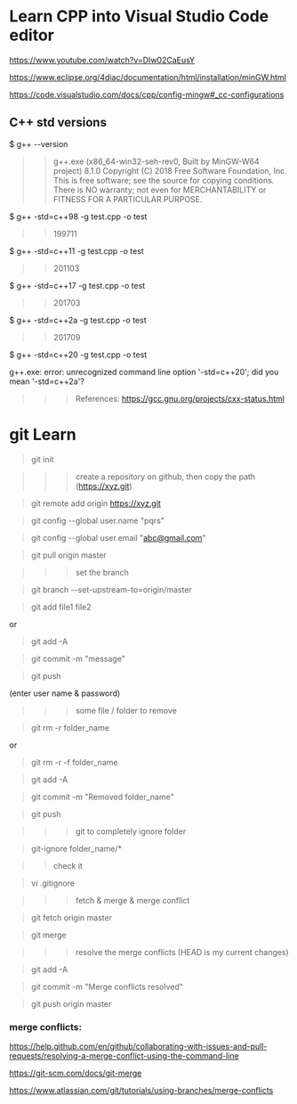 # Learn CPP into Visual Studio Code editor

https://www.youtube.com/watch?v=DIw02CaEusY

https://www.eclipse.org/4diac/documentation/html/installation/minGW.html

https://code.visualstudio.com/docs/cpp/config-mingw#_cc-configurations

## C++ std versions

$ g++  --version

>> g++.exe (x86_64-win32-seh-rev0, Built by MinGW-W64 project) 8.1.0
Copyright (C) 2018 Free Software Foundation, Inc.
This is free software; see the source for copying conditions.  There is NO
warranty; not even for MERCHANTABILITY or FITNESS FOR A PARTICULAR PURPOSE.

$ g++ -std=c++98 -g test.cpp -o test

>> 199711

$ g++ -std=c++11 -g test.cpp -o test

>> 201103

$ g++ -std=c++17 -g test.cpp -o test

>> 201703

$ g++ -std=c++2a -g test.cpp -o test

>> 201709

$ g++ -std=c++20 -g test.cpp -o test

g++.exe: error: unrecognized command line option '-std=c++20'; did you mean '-std=c++2a'?

>>> References:
https://gcc.gnu.org/projects/cxx-status.html


# git Learn

> git init

>>> create a repository on github, then copy the path (https://xyz.git)

> git remote add  origin https://xyz.git

> git config --global user.name "pqrs" 

> git config --global user.email "abc@gmail.com"

> git pull origin master

>>> set the branch

> git branch --set-upstream-to=origin/master

>  git add file1 file2

or

> git add -A

> git commit -m "message"

> git push

(enter user name & password)

>>> some file / folder to remove

> git rm -r folder_name

or

> git rm -r -f folder_name

> git add -A

> git commit -m "Removed folder_name"

> git push

>>> git to completely ignore folder

> git-ignore folder_name/*

>> check it

> vi .gitignore

>>> fetch & merge & merge conflict

> git fetch origin master

> git merge

>>> resolve the merge conflicts (HEAD is my current changes)

> git add -A

> git commit -m "Merge conflicts resolved"

> git push origin master



### merge conflicts:

https://help.github.com/en/github/collaborating-with-issues-and-pull-requests/resolving-a-merge-conflict-using-the-command-line

https://git-scm.com/docs/git-merge

https://www.atlassian.com/git/tutorials/using-branches/merge-conflicts